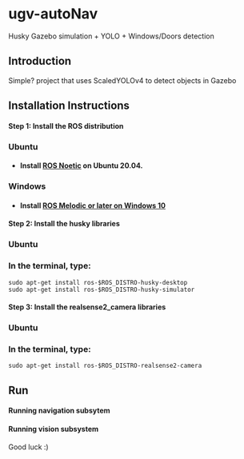 # ugv-autoNav
Husky Gazebo simulation + YOLO + Windows/Doors detection


## Introduction
Simple? project that uses ScaledYOLOv4 to detect objects in Gazebo


## Installation Instructions
  #### Step 1: Install the ROS distribution
   ### Ubuntu
   - #### Install [ROS Noetic](http://wiki.ros.org/noetic/Installation/Ubuntu) on Ubuntu 20.04.
   ### Windows
   - #### Install [ROS Melodic or later on Windows 10](https://wiki.ros.org/Installation/Windows)
   
  #### Step 2: Install the husky libraries
   ### Ubuntu
   ### In the terminal, type:
    sudo apt-get install ros-$ROS_DISTRO-husky-desktop
    sudo apt-get install ros-$ROS_DISTRO-husky-simulator
  
   
  #### Step 3: Install the realsense2_camera libraries
   ### Ubuntu
   ### In the terminal, type:
    sudo apt-get install ros-$ROS_DISTRO-realsense2-camera

## Run
  #### Running navigation subsytem
  #### Running vision subsystem


Good luck :)
